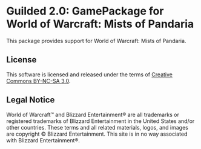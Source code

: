 Guilded 2.0: GamePackage for World of Warcraft: Mists of Pandaria
==================================================================

This package provides support for World of Warcraft: Mists of Pandaria.

License
-------

This software is licensed and released under the terms of [Creative Commons BY-NC-SA 3.0].

[Creative Commons BY-NC-SA 3.0]: http://creativecommons.org/licenses/by-nc-sa/3.0/legalcode

Legal Notice
-------

World of Warcraft™ and Blizzard Entertainment® are all trademarks or registered trademarks of Blizzard Entertainment in the United States and/or other countries. These terms and all related materials, logos, and images are copyright © Blizzard Entertainment. This site is in no way associated with Blizzard Entertainment®.
